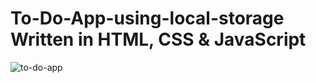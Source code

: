 # To-Do-App-using-local-storage Written in HTML, CSS & JavaScript
![to-do-app](https://user-images.githubusercontent.com/52762210/152895458-0e589292-de62-4467-861b-8f4c9ecf6d27.png)
